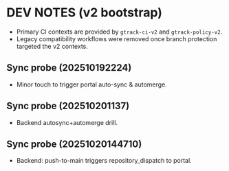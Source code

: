 # DEV NOTES (v2 bootstrap)
- Primary CI contexts are provided by `gtrack-ci-v2` and `gtrack-policy-v2`.
- Legacy compatibility workflows were removed once branch protection targeted the v2 contexts.

## Sync probe (202510192224)
- Minor touch to trigger portal auto-sync & automerge.

## Sync probe (202510201137)
- Backend autosync+automerge drill.

## Sync probe (20251020144710)
- Backend: push-to-main triggers repository_dispatch to portal.
